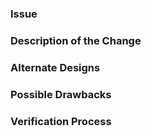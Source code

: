 <!--
  Have you read our Code of Conduct?
  By filing an issue or pull request, you are expected to comply with it, including treating everyone with respect:
  https://github.com/FreeProving/guidelines/blob/master/CODE_OF_CONDUCT.md
-->

### Issue

<!--

Link to the issue that your change relates to.

If there is not yet an issue for your feature change, please open a new issue and then link to that issue in your pull request.

-->

### Description of the Change

<!--

Give a short summary of the changes you made to apply the feature change.
Keep in mind that the maintainer reviewing this PR may not be familiar with or have worked with the code here recently, so please walk us through the concepts.

-->

### Alternate Designs

<!-- Explain what other alternates were considered and why the proposed version was selected -->

### Possible Drawbacks

<!-- What are the possible side-effects or negative impacts of the code change? -->

### Verification Process

<!--

What process did you follow to verify that your change has the desired effects?

- How did you verify that all new functionality works as expected?
- How did you verify that all changed functionality works as expected?
- How did you verify that the change has not introduced any regressions?

Describe the actions you performed (including input you checked, tests you created, commands you ran, etc.), and describe the results you observed.

-->

